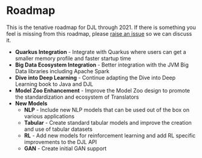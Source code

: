 # Roadmap

This is the tenative roadmap for DJL through 2021. If there is something you feel is missing from this roadmap, please [raise an issue](https://github.com/deepjavalibrary/djl/issues) so we can discuss it.

- **Quarkus Integration** - Integrate with Quarkus where users can get a smaller memory profile and faster startup time
- **Big Data Ecosystem Integration** - Better integration with the JVM Big Data libraries including Apache Spark
- **Dive into Deep Learning** - Continue adapting the Dive into Deep Learning book to Java and DJL
- **Model Zoo Enhancement** - Improve the Model Zoo design to promote the standardization and ecosystem of Translators
- **New Models**
  - **NLP** - Include new NLP models that can be used out of the box on various applications
  - **Tabular** - Create standard tabular models and improve the creation and use of tabular datasets
  - **RL** - Add new models for reinforcement learning and add RL specific improvements to the DJL API
  - **GAN** - Create initial GAN support
